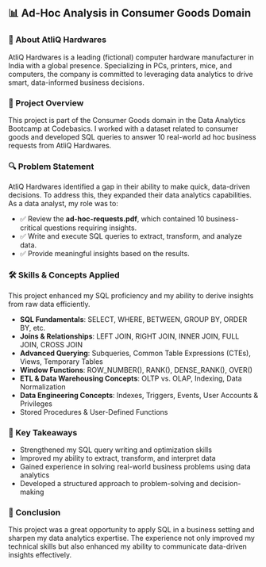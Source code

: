 ## 📊 Ad-Hoc Analysis in Consumer Goods Domain
### 🏢 About AtliQ Hardwares
AtliQ Hardwares is a leading (fictional) computer hardware manufacturer in India with a global presence. Specializing in PCs, printers, mice, and computers, the company is committed to leveraging data analytics to drive smart, data-informed business decisions.

### 🎯 Project Overview
This project is part of the Consumer Goods domain in the Data Analytics Bootcamp at Codebasics. I worked with a dataset related to consumer goods and developed SQL queries to answer 10 real-world ad hoc business requests from AtliQ Hardwares.

### 🔍 Problem Statement
AtliQ Hardwares identified a gap in their ability to make quick, data-driven decisions. To address this, they expanded their data analytics capabilities. As a data analyst, my role was to:

- ✅ Review the **ad-hoc-requests.pdf**, which contained 10 business-critical questions requiring insights.
- ✅ Write and execute SQL queries to extract, transform, and analyze data.
- ✅ Provide meaningful insights based on the results.

### 🛠️ Skills & Concepts Applied
This project enhanced my SQL proficiency and my ability to derive insights from raw data efficiently.
-  **SQL Fundamentals**: SELECT, WHERE, BETWEEN, GROUP BY, ORDER BY, etc.
-  **Joins & Relationships**: LEFT JOIN, RIGHT JOIN, INNER JOIN, FULL JOIN, CROSS JOIN
-  **Advanced Querying**: Subqueries, Common Table Expressions (CTEs), Views, Temporary Tables
-  **Window Functions**: ROW_NUMBER(), RANK(), DENSE_RANK(), OVER()
- **ETL & Data Warehousing Concepts**: OLTP vs. OLAP, Indexing, Data Normalization
-  **Data Engineering Concepts**: Indexes, Triggers, Events, User Accounts & Privileges
-  Stored Procedures & User-Defined Functions

### 🚀 Key Takeaways
- Strengthened my SQL query writing and optimization skills
- Improved my ability to extract, transform, and interpret data
- Gained experience in solving real-world business problems using data analytics
- Developed a structured approach to problem-solving and decision-making

### 📌 Conclusion
This project was a great opportunity to apply SQL in a business setting and sharpen my data analytics expertise. The experience not only improved my technical skills but also enhanced my ability to communicate data-driven insights effectively.
